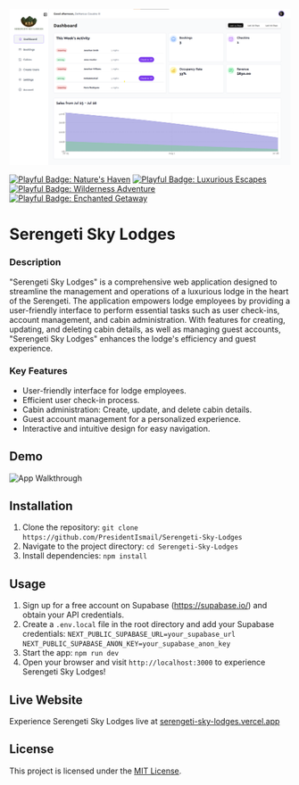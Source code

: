 <p align="center">
  <img src="public/dashboard.png" alt="Serengeti Sky Lodges" width="800">
</p>
  
 

[![Playful Badge: Nature's Haven](https://img.shields.io/badge/%F0%9F%8C%B3-Nature's%20Haven-green)](https://serengeti-sky-lodges.vercel.app)
[![Playful Badge: Luxurious Escapes](https://img.shields.io/badge/%F0%9F%8C%85-Luxurious%20Escapes-blue)](https://serengeti-sky-lodges.vercel.app)
[![Playful Badge: Wilderness Adventure](https://img.shields.io/badge/%F0%9F%8C%B0-Wilderness%20Adventure-orange)](https://serengeti-sky-lodges.vercel.app)
[![Playful Badge: Enchanted Getaway](https://img.shields.io/badge/%F0%9F%8D%83-Enchanted%20Getaway-yellow)](https://serengeti-sky-lodges.vercel.app)


# Serengeti Sky Lodges
### Description

"Serengeti Sky Lodges" is a comprehensive web application designed to streamline the management and operations of a luxurious lodge in the heart of the Serengeti. The application empowers lodge employees by providing a user-friendly interface to perform essential tasks such as user check-ins, account management, and cabin administration. With features for creating, updating, and deleting cabin details, as well as managing guest accounts, "Serengeti Sky Lodges" enhances the lodge's efficiency and guest experience.

### Key Features

- User-friendly interface for lodge employees.
- Efficient user check-in process.
- Cabin administration: Create, update, and delete cabin details.
- Guest account management for a personalized experience.
- Interactive and intuitive design for easy navigation.


## Demo

![App Walkthrough](public/app-walkthrough.gif)

## Installation

1. Clone the repository: `git clone https://github.com/PresidentIsmail/Serengeti-Sky-Lodges`
2. Navigate to the project directory: `cd Serengeti-Sky-Lodges`
3. Install dependencies: `npm install`


## Usage

1. Sign up for a free account on Supabase (https://supabase.io/) and obtain your API credentials.
2. Create a `.env.local` file in the root directory and add your Supabase credentials:
`NEXT_PUBLIC_SUPABASE_URL=your_supabase_url
NEXT_PUBLIC_SUPABASE_ANON_KEY=your_supabase_anon_key
`
3. Start the app: `npm run dev`
4. Open your browser and visit `http://localhost:3000` to experience Serengeti Sky Lodges!

## Live Website

Experience Serengeti Sky Lodges live at [serengeti-sky-lodges.vercel.app](https://serengeti-sky-lodges.vercel.app)

## License

This project is licensed under the [MIT License](LICENSE).
